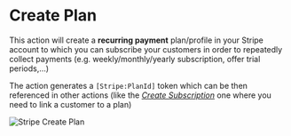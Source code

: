 # Create Plan

This action will create a **recurring payment** plan/profile in your Stripe account to which you can subscribe your customers in order to repeatedly collect payments (e.g. weekly/monthly/yearly subscription, offer trial periods,...)

The action generates a ```[Stripe:PlanId]``` token which can be then referenced in other actions (like the [*Create Subscription*](/integrations/stripe/recurring-payments/stripe-create-subscription.html) one where you need to link a customer to a plan)

![Stripe Create Plan](https://static.dnnsharp.com/documentation/stripe-create-plan.png "Stripe Create Plan")